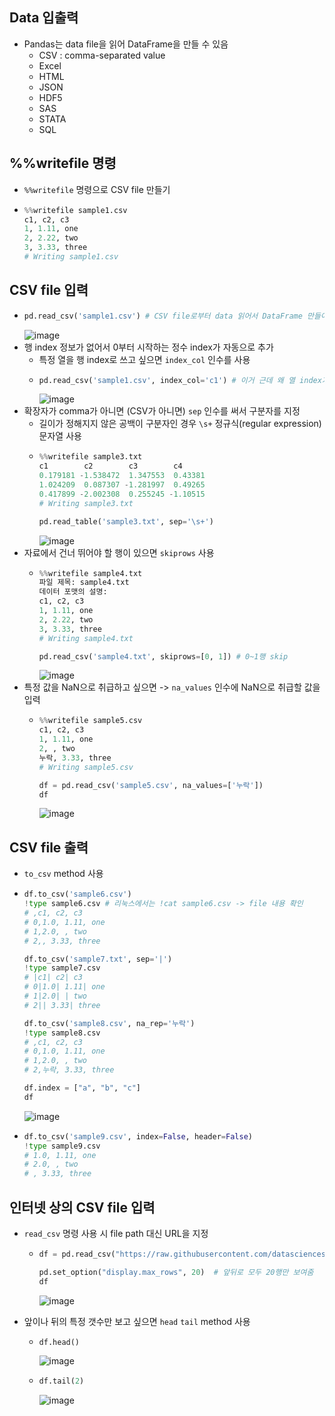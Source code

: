 ## Data 입출력
  - Pandas는 data file을 읽어 DataFrame을 만들 수 있음
    - CSV : comma-separated value
    - Excel
    - HTML
    - JSON
    - HDF5
    - SAS
    - STATA
    - SQL

## %%writefile 명령
  - `%%writefile` 명령으로 CSV file 만들기
  - ```py
    %%writefile sample1.csv
    c1, c2, c3
    1, 1.11, one
    2, 2.22, two
    3, 3.33, three
    # Writing sample1.csv
    
## CSV file 입력
  - ```py
    pd.read_csv('sample1.csv') # CSV file로부터 data 읽어서 DataFrame 만들어 줌
    ```
    ![image](https://user-images.githubusercontent.com/85230269/208356658-5443561b-ea58-426f-ab3e-e86341744df5.png)
  - 행 index 정보가 없어서 0부터 시작하는 정수 index가 자동으로 추가
    - 특정 열을 행 index로 쓰고 싶으면 `index_col` 인수를 사용
    - ```py
      pd.read_csv('sample1.csv', index_col='c1') # 이거 근데 왜 열 index가 삐꾸같이 나올까 =_=
      ```
      ![image](https://user-images.githubusercontent.com/85230269/208358778-18f5de9c-c0e4-4ebb-8d80-671099bc16dc.png)
  - 확장자가 comma가 아니면 (CSV가 아니면) `sep` 인수를 써서 구분자를 지정
    - 길이가 정해지지 않은 공백이 구분자인 경우 `\s+` 정규식(regular expression) 문자열 사용
    - ```py
      %%writefile sample3.txt
      c1        c2        c3        c4
      0.179181 -1.538472  1.347553  0.43381
      1.024209  0.087307 -1.281997  0.49265
      0.417899 -2.002308  0.255245 -1.10515
      # Writing sample3.txt
      
      pd.read_table('sample3.txt', sep='\s+')
      ```
      ![image](https://user-images.githubusercontent.com/85230269/208360831-ca059a41-3ba8-46ff-bbd6-212aa0aaca01.png)
  - 자료에서 건너 뛰어야 할 행이 있으면 `skiprows` 사용
    - ```py
      %%writefile sample4.txt
      파일 제목: sample4.txt
      데이터 포맷의 설명:
      c1, c2, c3
      1, 1.11, one
      2, 2.22, two
      3, 3.33, three
      # Writing sample4.txt
      
      pd.read_csv('sample4.txt', skiprows=[0, 1]) # 0~1행 skip
      ```
      ![image](https://user-images.githubusercontent.com/85230269/208363011-16570d3b-efd0-4848-aa29-90a701571a4f.png)
  - 특정 값을 NaN으로 취급하고 싶으면 -> `na_values` 인수에 NaN으로 취급할 값을 입력
    - ```py
      %%writefile sample5.csv
      c1, c2, c3
      1, 1.11, one
      2, , two
      누락, 3.33, three
      # Writing sample5.csv
      
      df = pd.read_csv('sample5.csv', na_values=['누락'])
      df
      ```
      ![image](https://user-images.githubusercontent.com/85230269/208363868-f24952c7-e4da-4b72-8dc8-8f2d57e6d969.png)

## CSV file 출력
  - `to_csv` method 사용
  - ```py
    df.to_csv('sample6.csv')
    !type sample6.csv # 리눅스에서는 !cat sample6.csv -> file 내용 확인
    # ,c1, c2, c3
    # 0,1.0, 1.11, one
    # 1,2.0, , two
    # 2,, 3.33, three
    
    df.to_csv('sample7.txt', sep='|')
    !type sample7.csv
    # |c1| c2| c3
    # 0|1.0| 1.11| one
    # 1|2.0| | two
    # 2|| 3.33| three
    
    df.to_csv('sample8.csv', na_rep='누락')
    !type sample8.csv
    # ,c1, c2, c3
    # 0,1.0, 1.11, one
    # 1,2.0, , two
    # 2,누락, 3.33, three
    
    df.index = ["a", "b", "c"]
    df
    ```
    ![image](https://user-images.githubusercontent.com/85230269/208368706-9b43f688-67e0-4375-a734-7afe4ae64ffe.png)
  - ```py
    df.to_csv('sample9.csv', index=False, header=False)
    !type sample9.csv
    # 1.0, 1.11, one
    # 2.0, , two
    # , 3.33, three
    
##  인터넷 상의 CSV file 입력
  - `read_csv` 명령 사용 시 file path 대신 URL을 지정
    - ```py
      df = pd.read_csv("https://raw.githubusercontent.com/datascienceschool/docker_rpython/master/data/titanic.csv")

      pd.set_option("display.max_rows", 20)  # 앞뒤로 모두 20행만 보여줌
      df
      ```
      ![image](https://user-images.githubusercontent.com/85230269/208372361-9d73b533-6ef8-49a9-84ab-9b90bac39950.png)

  - 앞이나 뒤의 특정 갯수만 보고 싶으면 `head` `tail` method 사용
    - ```py
      df.head()
      ```
      ![image](https://user-images.githubusercontent.com/85230269/208372566-5edc38c6-64ae-48b8-8e2f-30946f719b95.png)
    - ```py
      df.tail(2)
      ```
      ![image](https://user-images.githubusercontent.com/85230269/208372643-d3bdc4a7-e43e-4b57-ac13-e1161734c631.png)
